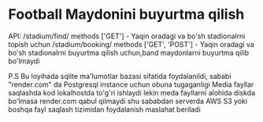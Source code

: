 # Football Maydonini buyurtma qilish

API:
   /stadium/find/ methods ['GET'] - Yaqin oradagi va bo'sh stadionalrni topish uchun
   /stadium/booking/ methods ['GET', 'POST'] - Yaqin oradagi va bo'sh stadionalrni buyurtma qilish uchun,band maydonlarni 
   buyurtma qilib bo'lmaydi



P.S Bu loyihada sqlite ma'lumotlar bazasi sifatida foydalanildi, sababi "render.com" da Postgresql instance uchun obuna tugaganligi
Media fayllar saqlashda kod lokalhostda to'g'ri ishlaydi  lekin meda fayllarni alohida diskda bo'lmasa render.com qabul qilmaydi
shu sababdan serverda AWS S3 yoki boshqa fayl saqlash tizimidan foydalanish maslahat beriladi
   
